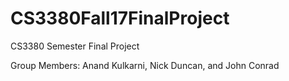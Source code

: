# CS3380Fall17FinalProject
CS3380 Semester Final Project

Group Members: Anand Kulkarni, Nick Duncan, and John Conrad
